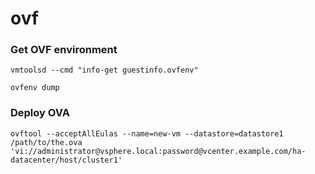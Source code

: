 # ovf

### Get OVF environment

```
vmtoolsd --cmd "info-get guestinfo.ovfenv"

ovfenv dump
```

### Deploy OVA

```
ovftool --acceptAllEulas --name=new-vm --datastore=datastore1  /path/to/the.ova 'vi://administrator@vsphere.local:password@vcenter.example.com/ha-datacenter/host/cluster1'
```
